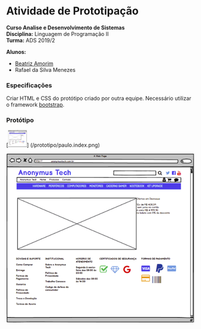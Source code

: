 # Atividade de Prototipação 

__Curso Analise e Desenvolvimento de Sistemas__  
__Disciplina:__ Linguagem de Programação II  
__Turma:__ ADS 2019/2

__Alunos:__ 
- [Beatriz Amorim](https://github.com/bia-amorim)
- Rafael da Silva Menezes


### Especificações 

Criar HTML e CSS do protótipo criado por outra equipe. Necessário utilizar o framework [bootstrap](https://getbootstrap.com/).

### Protótipo

[<img src="/prototipo/paulo.index.png" width="50" />] (/prototipo/paulo.index.png)  

![](/prototipo/paulo.index.png)   
